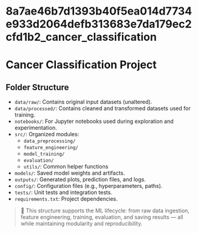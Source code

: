 # 8a7ae46b7d1393b40f5ea014d7734e933d2064defb313683e7da179ec2cfd1b2_cancer_classification

# Cancer Classification Project

## Folder Structure

- `data/raw/`: Contains original input datasets (unaltered).
- `data/processed/`: Contains cleaned and transformed datasets used for training.
- `notebooks/`: For Jupyter notebooks used during exploration and experimentation.
- `src/`: Organized modules:
  - `data_preprocessing/`
  - `feature_engineering/`
  - `model_training/`
  - `evaluation/`
  - `utils/`: Common helper functions
- `models/`: Saved model weights and artifacts.
- `outputs/`: Generated plots, prediction files, and logs.
- `config/`: Configuration files (e.g., hyperparameters, paths).
- `tests/`: Unit tests and integration tests.
- `requirements.txt`: Project dependencies.

> 🔁 This structure supports the ML lifecycle: from raw data ingestion, feature engineering, training, evaluation, and saving results — all while maintaining modularity and reproducibility.